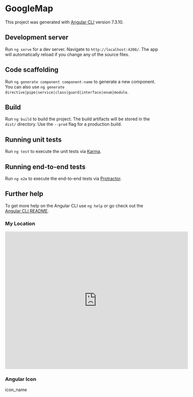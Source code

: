 # GoogleMap

This project was generated with [Angular CLI](https://github.com/angular/angular-cli) version 7.3.10.

## Development server

Run `ng serve` for a dev server. Navigate to `http://localhost:4200/`. The app will automatically reload if you change any of the source files.

## Code scaffolding

Run `ng generate component component-name` to generate a new component. You can also use `ng generate directive|pipe|service|class|guard|interface|enum|module`.

## Build

Run `ng build` to build the project. The build artifacts will be stored in the `dist/` directory. Use the `--prod` flag for a production build.

## Running unit tests

Run `ng test` to execute the unit tests via [Karma](https://karma-runner.github.io).

## Running end-to-end tests

Run `ng e2e` to execute the end-to-end tests via [Protractor](http://www.protractortest.org/).

## Further help

To get more help on the Angular CLI use `ng help` or go check out the [Angular CLI README](https://github.com/angular/angular-cli/blob/master/README.md).

### My Location
<iframe src="https://www.google.com/maps/embed?pb=!1m18!1m12!1m3!1d12345.67890123456!2d-71.06000000000001!3d42.36000000000001!2m3!1f0!2f0!3f0!3m2!1i1024!2i768!4f13.1!3m3!1m2!1s0x0%3A0x0!2zM0DCsDExJzE2LjEiTiA3McKwMTMnMTkuMSJX!5e0!3m2!1sen!2sus!4v1234567890123!5m2!1sen!2sus" width="600" height="450" style="border:0;" allowfullscreen="" loading="lazy"></iframe>

### Angular Icon
<mat-icon>icon_name</mat-icon>
